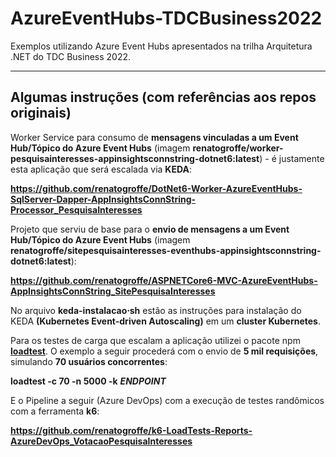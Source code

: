 # AzureEventHubs-TDCBusiness2022
Exemplos utilizando Azure Event Hubs apresentados na trilha Arquitetura .NET do TDC Business 2022.

---

## Algumas instruções (com referências aos repos originais)

Worker Service para consumo de **mensagens vinculadas a um Event Hub/Tópico do Azure Event Hubs** (imagem **renatogroffe/worker-pesquisainteresses-appinsightsconnstring-dotnet6:latest**) - é justamente esta aplicação que será escalada via **KEDA**:

**https://github.com/renatogroffe/DotNet6-Worker-AzureEventHubs-SqlServer-Dapper-AppInsightsConnString-Processor_PesquisaInteresses**

Projeto que serviu de base para o **envio de mensagens a um Event Hub/Tópico do Azure Event Hubs** (imagem **renatogroffe/sitepesquisainteresses-eventhubs-appinsightsconnstring-dotnet6:latest**):

**https://github.com/renatogroffe/ASPNETCore6-MVC-AzureEventHubs-AppInsightsConnString_SitePesquisaInteresses**

No arquivo **keda-instalacao&sdot;sh** estão as instruções para instalação do KEDA **(Kubernetes Event-driven Autoscaling)** em um **cluster Kubernetes**.

Para os testes de carga que escalam a aplicação utilizei o pacote npm [**loadtest**](https://www.npmjs.com/package/loadtest). O exemplo a seguir procederá com o envio de **5 mil requisições**, simulando **70 usuários concorrentes**:

**loadtest -c 70 -n 5000 -k** ***ENDPOINT***

E o Pipeline a seguir (Azure DevOps) com a execução de testes randômicos com a ferramenta **k6**:

**https://github.com/renatogroffe/k6-LoadTests-Reports-AzureDevOps_VotacaoPesquisaInteresses**
